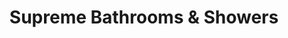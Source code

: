 ---
title: "Supreme Bathrooms & Showers"
url: /grimsby/supreme-bathrooms-and-showers/
shop: bathroom
---